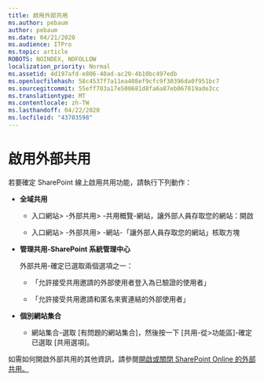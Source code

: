 ```yaml
---
title: 啟用外部共用
ms.author: pebaum
author: pebaum
ms.date: 04/21/2020
ms.audience: ITPro
ms.topic: article
ROBOTS: NOINDEX, NOFOLLOW
localization_priority: Normal
ms.assetid: 4d197afd-e806-40ad-ac20-4b10bc497edb
ms.openlocfilehash: 58c4537f7a11ea408ef9cfc9f30396da0f951bc7
ms.sourcegitcommit: 55eff703a17e500681d8fa6a87eb067019ade3cc
ms.translationtype: MT
ms.contentlocale: zh-TW
ms.lasthandoff: 04/22/2020
ms.locfileid: "43703598"
---
```

# <a name="enable-external-sharing"></a>啟用外部共用

 若要確定 SharePoint 線上啟用共用功能，請執行下列動作：
  
- **全域共用**
    
  - 入口網站\> -外部共用\> -共用概覽-網站，讓外部人員存取您的網站：開啟
    
  - 入口網站\> -外部共用\> -網站-「讓外部人員存取您的網站」核取方塊
    
- **管理共用-SharePoint 系統管理中心**
    
    外部共用-確定已選取兩個選項之一：
    
  - 「允許接受共用邀請的外部使用者登入為已驗證的使用者」
    
  - 「允許接受共用邀請和匿名來賓連結的外部使用者」
    
- **個別網站集合**
    
  - 網站集合-選取 [有問題的網站集合]，然後按一下 [共用-從\>功能區]-確定已選取 [共用選項]。
    
如需如何開啟外部共用的其他資訊，請參閱[開啟或關閉 SharePoint Online 的外部共用。](https://go.microsoft.com/fwlink/?linkid=2047681&amp;clcid=0x409)
  

